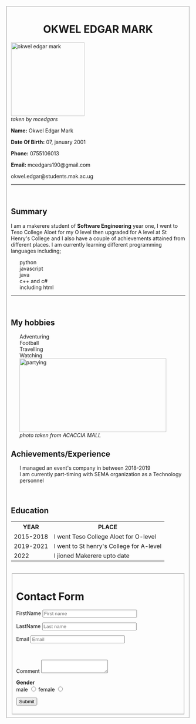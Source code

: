 <!DOCTYPE html>
<html lang="en">
  <head>
    <meta charset="UTF-8" />
    <meta http-equiv="X-UA-Compatible" content="IE=edge" />
    <meta name="viewport" content="width=device-width, initial-scale=1.0" />
    <meta http-equiv="refresh" content="30" />
    <title><center>CURRICULUM VITAE</center></title>
  </head>
  <body>
    <form>
      <fieldset>
        <h1><center>OKWEL EDGAR MARK</center></h1>
        <img src="C:\Users\hp\Desktop\mine\CV.jpeg" width="200" height="200"
        float: left: alt="okwel edgar mark"/>
        <br />
        <caption>
          <i>taken by mcedgars</i>
        </caption>
        <p><b>Name:</b> Okwel Edgar Mark</p>
        <p><b>Date Of Birth:</b> 07, january 2001</p>
        <p><b>Phone:</b> 0755106013</p>
        <p><b>Email:</b> mcedgars190@gmail.com</p>
        <p>okwel.edgar@students.mak.ac.ug</p>
        <hr />
        <br />
        <h2>Summary</h2>
        <p>
          I am a makerere student of <b>Software Engineering</b> year one, I
          went to Teso College Aloet for my O level then upgraded for A level at
          St Henry's College and I also have a couple of achievements attained
          from different places. I am currently learning different programming
          languages including;
        </p>
        <ul>
          <dt>python</dt>
          <dt>javascript</dt>
          <dt>java</dt>
          <dt>c++ and c#</dt>
          <dt>including html</dt>
        </ul>
        <hr />
        <br />
        <h2>My hobbies</h2>
        <ul>
          <dt>Adventuring</dt>
          <dt>Football</dt>
          <dt>Travelling</dt>
          <dt>Watching</dt>
          <img
            src="C:\Users\hp\Desktop\mine\adventuring.JPG"
            width="400"
            height="200"
            alt="partying"
          />
          <br />
          <caption>
            <i>photo taken from ACACCIA MALL</i>
          </caption>
        </ul>
        <h2>Achievements/Experience</h2>
        <ul>
          <dt>I managed an event's company in between 2018-2019</dt>
          <dt>
            I am currently part-timing with SEMA organization as a Technology
            personnel
          </dt>
        </ul>
        <br />
        <h2>Education</h2>
        <table>
          <tr>
            <th>YEAR</th>
            <th>PLACE</th>
          </tr>
          <tr>
            <td>2015-2018</td>
            <td>I went Teso College Aloet for O-level</td>
          </tr>
          <tr>
            <td>2019-2021</td>
            <td>I went to St henry's College for A-level</td>
          </tr>
          <tr>
            <td>2022</td>
            <td>I jioned Makerere upto date</td>
          </tr>
        </table>
        <br />
        <form action="mail:mcedgars190@gmail.com" method="post" align="center">
          <fieldset>
            <h1>Contact Form</h1>
            <p>
              <label
                >FirstName
                <input type="FirstName" placeholder="First name" size="29" />
              </label>
            </p>
            <p>
              <label
                >LastName
                <input type="LastName" placeholder="Last name" size="29" />
              </label>
            </p>
            <p>
              <label
                >Email
                <input type="Email" placeholder="Email" size="29" />
              </label>
            </p>
            <p>
              <label for="ID Number" placeholder="ID Number" size="29"> </label>
            </p>
            <p>
              <label for="Contact" placeholder="Contact" size="29"> </label>
            </p>
            <p>
              <label for="Date" size="29">
                <br />
              </label>
            </p>
            <p>
              <label
                >Comment
                <textarea name="comment"></textarea>
              </label>
            </p>
            <p>
              <strong>Gender</strong><br />
              <label
                >male
                <input type="radio" name="Gender" value="Male" />
              </label>
              <label
                >female
                <input type="radio" name="Gender" value="Female" />
              </label>
            </p>
            <p>
              <input type="submit" />
            </p>
          </fieldset>
        </form>
      </fieldset>
    </form>
  </body>
</html>
